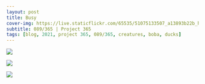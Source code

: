 ```yaml
---
layout: post
title: Busy
cover-img: https://live.staticflickr.com/65535/51075133507_a13893b22b_h.jpg
subtitle: 089/365 | Project 365
tags: [blog, 2021, project 365, 089/365, creatures, boba, ducks]
---
```

<style>
  .intro-header.big-img {
    background-position:center 
  }
</style>
<p class="post-img-wrap">
  <img src="https://live.staticflickr.com/65535/51000162139_50f3dbf336_h.jpg">
</p>
<p class="post-img-wrap">
  <img src="https://live.staticflickr.com/65535/51013808375_2dfb6df522_h.jpg">
</p>
<p class="post-img-wrap">
  <img src="https://live.staticflickr.com/65535/51075029601_39fb5c585f_h.jpg">
</p>
